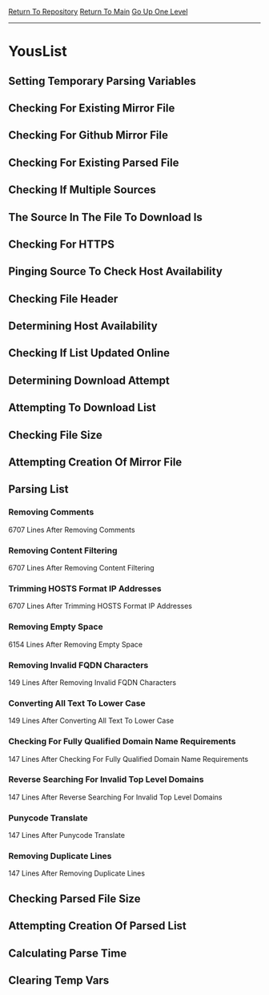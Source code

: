 [Return To Repository](https://github.com/bast69/piholeparser/)
[Return To Main](https://github.com/bast69/piholeparser/blob/master/RecentRunLogs/Mainlog.md)
[Go Up One Level](https://github.com/bast69/piholeparser/blob/master/RecentRunLogs/TopLevelScripts/30-Processing-External-Blacklists.md)
____________________________________
# YousList
## Setting Temporary Parsing Variables
## Checking For Existing Mirror File
## Checking For Github Mirror File
## Checking For Existing Parsed File
## Checking If Multiple Sources
## The Source In The File To Download Is
## Checking For HTTPS
## Pinging Source To Check Host Availability
## Checking File Header
## Determining Host Availability
## Checking If List Updated Online
## Determining Download Attempt
## Attempting To Download List
## Checking File Size
## Attempting Creation Of Mirror File
## Parsing List
### Removing Comments
6707 Lines After Removing Comments
### Removing Content Filtering
6707 Lines After Removing Content Filtering
### Trimming HOSTS Format IP Addresses
6707 Lines After Trimming HOSTS Format IP Addresses
### Removing Empty Space
6154 Lines After Removing Empty Space
### Removing Invalid FQDN Characters
149 Lines After Removing Invalid FQDN Characters
### Converting All Text To Lower Case
149 Lines After Converting All Text To Lower Case
### Checking For Fully Qualified Domain Name Requirements
147 Lines After Checking For Fully Qualified Domain Name Requirements
### Reverse Searching For Invalid Top Level Domains
147 Lines After Reverse Searching For Invalid Top Level Domains
### Punycode Translate
147 Lines After Punycode Translate
### Removing Duplicate Lines
147 Lines After Removing Duplicate Lines
## Checking Parsed File Size
## Attempting Creation Of Parsed List
## Calculating Parse Time
## Clearing Temp Vars
